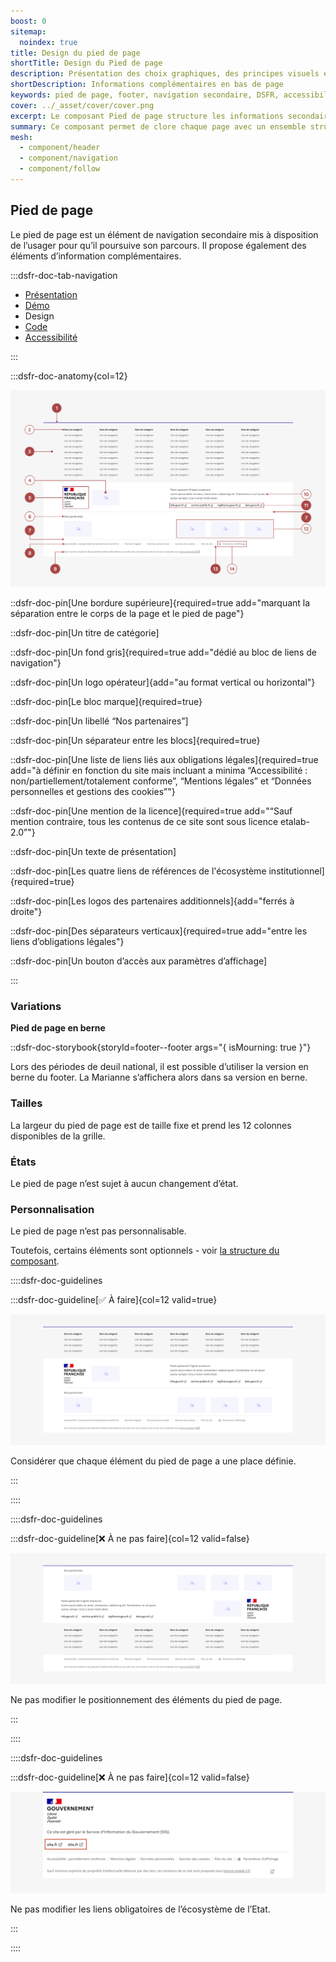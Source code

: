 ```yaml
---
boost: 0
sitemap:
  noindex: true
title: Design du pied de page
shortTitle: Design du Pied de page
description: Présentation des choix graphiques, des principes visuels et des variantes disponibles du composant Pied de page.
shortDescription: Informations complémentaires en bas de page
keywords: pied de page, footer, navigation secondaire, DSFR, accessibilité, informations légales, design système
cover: ../_asset/cover/cover.png
excerpt: Le composant Pied de page structure les informations secondaires d’un site, comme les mentions légales, les liens institutionnels et les coordonnées, tout en facilitant la navigation de fin de parcours.
summary: Ce composant permet de clore chaque page avec un ensemble structuré d’informations complémentaires, de liens obligatoires et de repères institutionnels. Il peut inclure des blocs de liens, une description du service, un bloc marque, et une mention légale normalisée. Le pied de page est non personnalisable, s’intègre sur l’ensemble des pages d’un site public, et respecte les exigences d’accessibilité et de cohérence éditoriale.
mesh:
  - component/header
  - component/navigation
  - component/follow
---
```


## Pied de page

Le pied de page est un élément de navigation secondaire mis à disposition de l’usager pour qu’il poursuive son parcours. Il propose également des éléments d’information complémentaires.

:::dsfr-doc-tab-navigation

- [Présentation](../index.md)
- [Démo](../demo/index.md)
- Design
- [Code](../code/index.md)
- [Accessibilité](../accessibility/index.md)

:::

:::dsfr-doc-anatomy{col=12}

![Anatomie du pied de page](../_asset/anatomy/anatomy-1.png)

::dsfr-doc-pin[Une bordure supérieure]{required=true add="marquant la séparation entre le corps de la page et le pied de page"}

::dsfr-doc-pin[Un titre de catégorie]

::dsfr-doc-pin[Un fond gris]{required=true add="dédié au bloc de liens de navigation"}

::dsfr-doc-pin[Un logo opérateur]{add="au format vertical ou horizontal"}

::dsfr-doc-pin[Le bloc marque]{required=true}

::dsfr-doc-pin[Un libellé “Nos partenaires”]

::dsfr-doc-pin[Un séparateur entre les blocs]{required=true}

::dsfr-doc-pin[Une liste de liens liés aux obligations légales]{required=true add="à définir en fonction du site mais incluant a minima “Accessibilité : non/partiellement/totalement conforme”, “Mentions légales” et “Données personnelles et gestions des cookies”"}

::dsfr-doc-pin[Une mention de la licence]{required=true add="“Sauf mention contraire, tous les contenus de ce site sont sous licence etalab-2.0”"}

::dsfr-doc-pin[Un texte de présentation]

::dsfr-doc-pin[Les quatre liens de références de l'écosystème institutionnel]{required=true}

::dsfr-doc-pin[Les logos des partenaires additionnels]{add="ferrés à droite"}

::dsfr-doc-pin[Des séparateurs verticaux]{required=true add="entre les liens d’obligations légales"}

::dsfr-doc-pin[Un bouton d’accès aux paramètres d’affichage]

:::

### Variations

**Pied de page en berne**

::dsfr-doc-storybook{storyId=footer--footer args="{ isMourning: true }"}

Lors des périodes de deuil national, il est possible d’utiliser la version en berne du footer. La Marianne s’affichera alors dans sa version en berne.

### Tailles

La largeur du pied de page est de taille fixe et prend les 12 colonnes disponibles de la grille.

### États

Le pied de page n’est sujet à aucun changement d’état.

### Personnalisation

Le pied de page n’est pas personnalisable.

Toutefois, certains éléments sont optionnels - voir [la structure du composant](#pied-de-page).

::::dsfr-doc-guidelines

:::dsfr-doc-guideline[✅ À faire]{col=12 valid=true}

![](../_asset/custom/do-1.png)

Considérer que chaque élément du pied de page a une place définie.

:::

::::

::::dsfr-doc-guidelines

:::dsfr-doc-guideline[❌ À ne pas faire]{col=12 valid=false}

![](../_asset/custom/dont-1.png)

Ne pas modifier le positionnement des éléments du pied de page.

:::

::::

::::dsfr-doc-guidelines

:::dsfr-doc-guideline[❌ À ne pas faire]{col=12 valid=false}

![](../_asset/custom/dont-2.png)

Ne pas modifier les liens obligatoires de l’écosystème de l’Etat.

:::

::::
